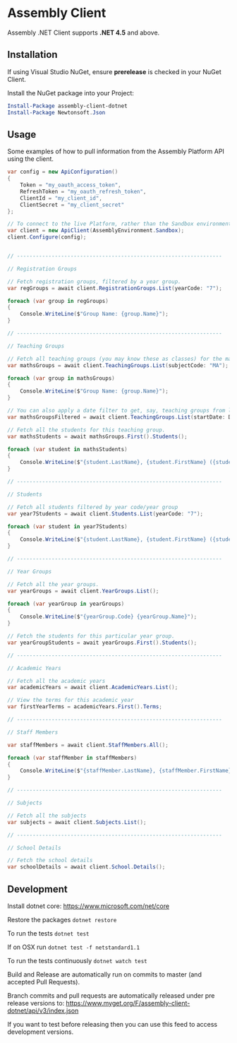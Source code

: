 # Assembly Client

Assembly .NET Client supports **.NET 4.5** and above.

## Installation

If using Visual Studio NuGet, ensure **prerelease** is checked in your NuGet Client.

Install the NuGet package into your Project:

```powershell
Install-Package assembly-client-dotnet
Install-Package Newtonsoft.Json
```

## Usage

Some examples of how to pull information from the Assembly Platform API using the client.

```c#
var config = new ApiConfiguration()
{
    Token = "my_oauth_access_token",
    RefreshToken = "my_oauth_refresh_token",
    ClientId = "my_client_id",
    ClientSecret = "my_client_secret"
};

// To connect to the live Platform, rather than the Sandbox environment, use simply: new ApiClient();
var client = new ApiClient(AssemblyEnvironment.Sandbox);
client.Configure(config);


// -----------------------------------------------------------------

// Registration Groups

// Fetch registration groups, filtered by a year group.
var regGroups = await client.RegistrationGroups.List(yearCode: "7");

foreach (var group in regGroups)
{
    Console.WriteLine($"Group Name: {group.Name}");
}

// -----------------------------------------------------------------

// Teaching Groups

// Fetch all teaching groups (you may know these as classes) for the mathematics subject code.
var mathsGroups = await client.TeachingGroups.List(subjectCode: "MA");

foreach (var group in mathsGroups)
{
    Console.WriteLine($"Group Name: {group.Name}");
}

// You can also apply a date filter to get, say, teaching groups from last academic year or for another specific range of time.
var mathsGroupsFiltered = await client.TeachingGroups.List(startDate: DateTime.Parse("2016-09-01"), endDate: DateTime.Parse("2017-07-31"));

// Fetch all the students for this teaching group.
var mathsStudents = await mathsGroups.First().Students();

foreach (var student in mathsStudents)
{
    Console.WriteLine($"{student.LastName}, {student.FirstName} ({student.YearCode})");
}

// -----------------------------------------------------------------

// Students

// Fetch all students filtered by year code/year group
var year7Students = await client.Students.List(yearCode: "7");

foreach (var student in year7Students)
{
    Console.WriteLine($"{student.LastName}, {student.FirstName} ({student.YearCode})");
}

// -----------------------------------------------------------------

// Year Groups

// Fetch all the year groups.
var yearGroups = await client.YearGroups.List();

foreach (var yearGroup in yearGroups)
{
    Console.WriteLine($"{yearGroup.Code} {yearGroup.Name}");
}

// Fetch the students for this particular year group.
var yearGroupStudents = await yearGroups.First().Students();

// -----------------------------------------------------------------

// Academic Years

// Fetch all the academic years
var academicYears = await client.AcademicYears.List();

// View the terms for this academic year
var firstYearTerms = academicYears.First().Terms;

// -----------------------------------------------------------------

// Staff Members

var staffMembers = await client.StaffMembers.All();

foreach (var staffMember in staffMembers)
{
    Console.WriteLine($"{staffMember.LastName}, {staffMember.FirstName} ({staffMember.IsTeachingStaff})");
}

// -----------------------------------------------------------------

// Subjects

// Fetch all the subjects
var subjects = await client.Subjects.List();

// -----------------------------------------------------------------

// School Details

// Fetch the school details
var schoolDetails = await client.School.Details();

```

## Development

Install dotnet core: https://www.microsoft.com/net/core

Restore the packages `dotnet restore`

To run the tests `dotnet test`

If on OSX run `dotnet test -f netstandard1.1`

To run the tests continuously `dotnet watch test`

Build and Release are automatically run on commits to master (and accepted Pull Requests).

Branch commits and pull requests are automatically released under pre release versions to: https://www.myget.org/F/assembly-client-dotnet/api/v3/index.json

If you want to test before releasing then you can use this feed to access development versions.
